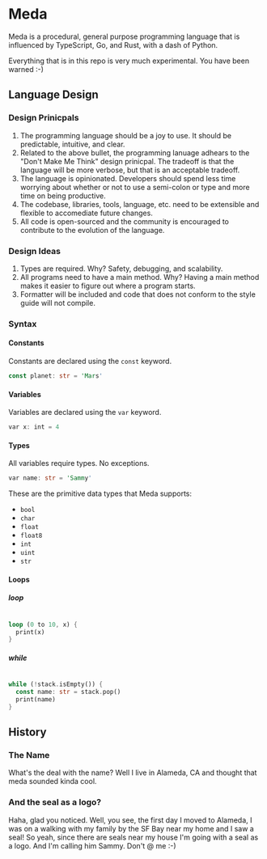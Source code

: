 
# Meda

Meda is a procedural, general purpose programming language that is influenced by
TypeScript, Go, and Rust, with a dash of Python.

Everything that is in this repo is very much experimental. You have been
 warned :-)

## Language Design

### Design Prinicpals

1. The programming language should be a joy to use. It should be predictable,
intuitive, and clear.
2. Related to the above bullet, the programming lanuage adhears to the
"Don't Make Me Think" design prinicpal. The tradeoff is that the language will be
more verbose, but that is an acceptable tradeoff.
3. The language is opinionated. Developers should spend less time worrying about
whether or not to use a semi-colon or type and more time on being productive.
4. The codebase, libraries, tools, language, etc. need to be extensible and
flexible to accomediate future changes.
5. All code is open-sourced and the community is encouraged to contribute to the
evolution of the language.

### Design Ideas

1. Types are required. Why? Safety, debugging, and scalability.
2. All programs need to have a main method. Why? Having a main method makes it
easier to figure out where a program starts.
3. Formatter will be included and code that does not conform to the style guide
will not compile.

### Syntax

#### Constants

Constants are declared using the `const` keyword.

```rust
const planet: str = 'Mars'
```

#### Variables

Variables are declared using the `var` keyword.

```rust
var x: int = 4
```

#### Types

All variables require types. No exceptions.

```rust
var name: str = 'Sammy'
```

These are the primitive data types that Meda supports:

* `bool`
* `char`
* `float`
* `float8`
* `int`
* `uint`
* `str`

#### Loops

##### loop

```rust

loop (0 to 10, x) {
  print(x)
}

```

##### while

```rust

while (!stack.isEmpty()) {
  const name: str = stack.pop()
  print(name)
}

```

## History

### The Name

What's the deal with the name? Well I live in Alameda, CA and thought that meda
sounded kinda cool.

### And the seal as a logo?

Haha, glad you noticed. Well, you see, the first day I moved to Alameda, I was
on a walking with my family by the SF Bay near my home and I saw a seal! So yeah,
since there are seals near my house I'm going with a seal as a logo. And I'm
calling him Sammy. Don't @ me :-)
